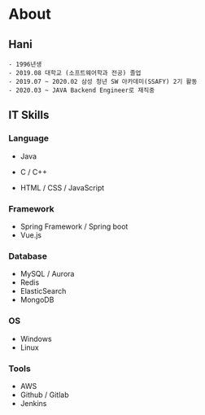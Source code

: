 # About

## Hani

```
- 1996년생
- 2019.08 대학교 (소프트웨어학과 전공) 졸업
- 2019.07 ~ 2020.02 삼성 청년 SW 아카데미(SSAFY) 2기 활동
- 2020.03 ~ JAVA Backend Engineer로 재직중
```

## IT Skills

### Language

- Java
- C / C++

- HTML / CSS / JavaScript

### Framework

- Spring Framework / Spring boot
- Vue.js

### Database

- MySQL / Aurora
- Redis
- ElasticSearch
- MongoDB

### OS

- Windows
- Linux 

### Tools

- AWS
- Github / Gitlab
- Jenkins